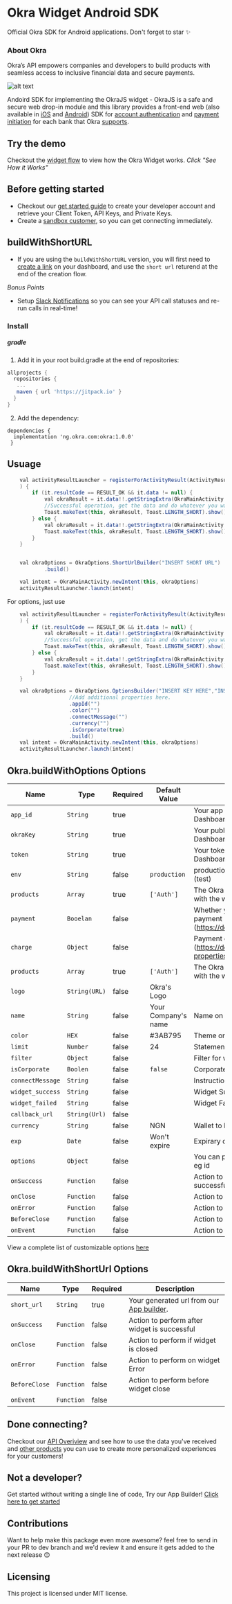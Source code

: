 # Okra Widget Android SDK
Official Okra SDK for Android applications. Don't forget to star ✨

### About Okra
Okra’s API empowers companies and developers to build products with seamless access to inclusive financial data and secure payments.

![alt text](okra_widget_demo.png)

Andoird SDK for implementing the OkraJS widget - OkraJS is a safe and secure web drop-in module and this library provides a front-end web (also available in [iOS](https://github.com/okraHQ/okra-ios-sdk) and [Android](https://github.com/okraHQ/okra-android-sdk)) SDK for [account authentication](https://docs.okra.ng/docs/widget-properties) and [payment initiation](https://docs.okra.ng/docs/creating-a-charge) for each bank that Okra [supports](https://docs.okra.ng/docs/bank-coverage).

## Try the demo
Checkout the [widget flow](https://docs.okra.ng/docs/widget-flow/) to view how the Okra Widget works. *Click "See How it Works"*

## Before getting started
- Checkout our [get started guide](https://docs.okra.ng/docs/onboarding-guide) to create your developer account and retrieve your Client Token, API Keys, and Private Keys.
- Create a [sandbox customer](https://docs.okra.ng/docs/using-sandbox), so you can get connecting immediately.

## buildWithShortURL
- If you are using the `buildWithShortURL` version, you will first need to [create a link](https://docs.okra.ng/docs/widget-customization) on your dashboard, and use the `short url` returend at the end of the creation flow.

*Bonus Points*
- Setup [Slack Notifications](https://docs.okra.ng/docs/slack-integration) so you can see your API call statuses and re-run calls in real-time!

### Install
##### gradle

1. Add it in your root build.gradle at the end of repositories:

``` gradle
allprojects {
  repositories {
   ...
   maven { url 'https://jitpack.io' }
  }
}

```

2. Add the dependency:

```
dependencies {
  implementation 'ng.okra.com:okra:1.0.0'
 }
```

## Usuage


``` java
    val activityResultLauncher = registerForActivityResult(ActivityResultContracts.StartActivityForResult()
    ) {
        if (it.resultCode == RESULT_OK && it.data != null) {
            val okraResult = it.data!!.getStringExtra(OkraMainActivity.OKRA_RESULT)
            //Successful operation, get the data and do whatever you want with it.
            Toast.makeText(this, okraResult, Toast.LENGTH_SHORT).show()
        } else {
            val okraResult = it.data!!.getStringExtra(OkraMainActivity.OKRA_RESULT)
            Toast.makeText(this, okraResult, Toast.LENGTH_SHORT).show()
        }
    }


    val okraOptions = OkraOptions.ShortUrlBuilder("INSERT SHORT URL")
            .build()

    val intent = OkraMainActivity.newIntent(this, okraOptions)
    activityResultLauncher.launch(intent)
```

For options, just use
``` java
    val activityResultLauncher = registerForActivityResult(ActivityResultContracts.StartActivityForResult()
    ) {
        if (it.resultCode == RESULT_OK && it.data != null) {
            val okraResult = it.data!!.getStringExtra(OkraMainActivity.OKRA_RESULT)
            //Successful operation, get the data and do whatever you want with it.
            Toast.makeText(this, okraResult, Toast.LENGTH_SHORT).show()
        } else {
            val okraResult = it.data!!.getStringExtra(OkraMainActivity.OKRA_RESULT)
            Toast.makeText(this, okraResult, Toast.LENGTH_SHORT).show()
        }
    }

    val okraOptions = OkraOptions.OptionsBuilder("INSERT KEY HERE","INSERT TOKEN","INSERT ENV HERE","INSERT NAME HERE", "INSERT PRODUCTS HERE")
                    //Add additional properties here.
                    .appId("")
                    .color("")
                    .connectMessage("")
                    .currency("")
                    .isCorporate(true)
                    .build()
    val intent = OkraMainActivity.newIntent(this, okraOptions)
    activityResultLauncher.launch(intent)


```
## Okra.buildWithOptions Options

| Name             | Type          | Required | Default Value       | Description                                                                         |
|------------------|---------------|----------|---------------------|-------------------------------------------------------------------------------------|
| `app_id `        | `String`      | true     |                     | Your app id from your Okra Dashboard.                                               |
| `okraKey `       | `String`      | true     |                     | Your public key from your Okra Dashboard.                                           |
| `token `         | `String`      | true     |                     | Your token from your Okra Dashboard.                                                |
| `env `           | `String`      | false    | `production`        | production(live)/production-sandbox (test)                                          |
| `products`       | `Array`       | true     | `['Auth']`          | The Okra products you want to use with the widget.                                  |
| `payment`        | `Booelan`     | false    |                     | Whether you want to initiate a payment (https://docs.okra.ng/docs/payments)         |
| `charge `        | `Object`      | false    |                     | Payment charge opject (https://docs.okra.ng/docs/widget-properties#set-up-payments) |
| `products`       | `Array`       | true     | `['Auth']`          | The Okra products you want to use with the widget.                                  |
| `logo `          | `String(URL)` | false    | Okra's Logo         |                                                                                     |
| `name `          | `String`      | false    | Your Company's name | Name on the widget                                                                  |
| `color`          | `HEX   `      | false    | #3AB795             | Theme on the widget                                                                 |
| `limit`          | `Number`      | false    | 24                  | Statement length                                                                    |
| `filter`         | `Object`      | false    |                     | Filter for widget                                                                   |
| `isCorporate`    | `Boolen`      | false    | `false`             | Corporate or Individual account                                                     |
| `connectMessage` | `String`      | false    |                     | Instruction to connnect account                                                     |
| `widget_success` | `String`      | false    |                     | Widget Success Message                                                              |
| `widget_failed`  | `String`      | false    |                     | Widget Failed Message                                                               |
| `callback_url`   | `String(Url)` | false    |                     |                                                                                     |
| `currency`       | `String`      | false    | NGN                 | Wallet to bill                                                                      |
| `exp`            | `Date`        | false    | Won't expire        | Expirary date of widget                                                             |
| `options`        | `Object`      | false    |                     | You can pass a object custom values eg id                                           |
| `onSuccess`      | `Function`    | false    |                     | Action to perform after widget is successful                                        |
| `onClose`        | `Function`    | false    |                     | Action to perform if widget is closed                                               |
| `onError`        | `Function`    | false    |                     | Action to perform on widget Error                                                   |
| `BeforeClose`    | `Function`    | false    |                     | Action to perform before widget close                                               |
| `onEvent`        | `Function`    | false    |                     | Action to perform on widget event                                                   |

View a complete list of customizable options [here](https://docs.okra.ng/docs/widget-properties)

## Okra.buildWithShortUrl Options

| Name          | Type       | Required | Description                                                                                |
|---------------|------------|----------|--------------------------------------------------------------------------------------------|
| `short_url`   | `String`   | true     | Your generated url from our [App builder](https://docs.okra.ng/docs/widget-customization). |
| `onSuccess`   | `Function` | false    | Action to perform after widget is successful                                               |
| `onClose`     | `Function` | false    | Action to perform if widget is closed                                                      |
| `onError`     | `Function` | false    | Action to perform on widget Error                                                          |
| `BeforeClose` | `Function` | false    | Action to perform before widget close                                                      |
| `onEvent`     | `Function` | false    |                                                                                            | Action to perform on widget event

## Done connecting?
Checkout our [API Overiview](https://docs.okra.ng/docs/api-overview) and see how to use the data you've received and [other products](https://docs.okra.ng/docs/selfie-verification) you can use to create more personalized experiences for your customers!

## Not a developer?
Get started without writing a single line of code, Try our App Builder! [Click here to get started](https://docs.okra.ng/docs/widget-customization)

## Contributions

Want to help make this package even more awesome? feel free to send in your PR to dev branch and we'd review it and ensure it gets added to the next release 😊 

## Licensing

This project is licensed under MIT license.
